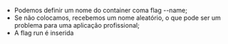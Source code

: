 * Podemos definir um nome do container coma flag --name;
* Se não colocamos, recebemos um nome aleatório, o que pode ser um problema para uma aplicação profissional;
* A flag run é inserida